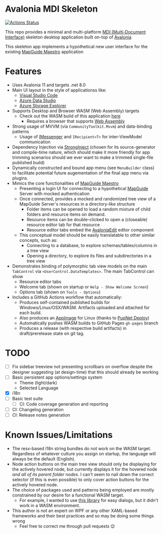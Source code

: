 # Avalonia MDI Skeleton

[![Actions Status](https://github.com/jumpinjackie/avalonia-mdi-skeleton/workflows/.NET/badge.svg)](https://github.com/jumpinjackie/avalonia-mdi-skeleton/actions)

This repo provides a minimal and multi-platform [MDI (Multi-Document Interface)](https://en.wikipedia.org/wiki/Multiple-document_interface) skeleton desktop application built on-top of [Avalonia](https://www.avaloniaui.net/)

This skeleton app implements a hypothetical new user interface for the existing [MapGuide Maestro](https://github.com/jumpinjackie/mapguide-maestro) application

# Features

 * Uses Avalonia 11 and targets .net 8.0
 * Main UI layout in the style of applicationss like:
    * [Visual Studio Code](https://code.visualstudio.com/)
    * [Azure Data Studio](https://azure.microsoft.com/en-us/products/data-studio)
    * [Azure Storage Explorer](https://azure.microsoft.com/en-us/products/storage/storage-explorer)
 * Supports Desktop and Browser WASM (Web Assembly) targets
    * Check out the WASM build of this application [here](https://jumpinjackie.github.io/avalonia-mdi-skeleton/master/index.html)
       * Requires a browser that supports [Web Assembly](https://caniuse.com/wasm)
 * Strong usage of MVVM (via `CommunityToolkit.Mvvm`) and data-binding patterns
    * Usage of [IMessenger](https://learn.microsoft.com/en-us/dotnet/communitytoolkit/mvvm/messenger) and `IRecipient<T>` for inter-ViewModel communication
 * Dependency Injection via [StrongInject](https://github.com/YairHalberstadt/stronginject) (chosen for its source-generator and compile-time nature, which should make it more friendly for app trimming scenarios should we ever want to make a trimmed single-file published build)
 * Dynamically constructed and bound app menu (see `MenuBuilder` class) to facilitate potential future augementation of the final app menu via plugins.
 * Mimics the core functionalities of [MapGuide Maestro](https://github.com/jumpinjackie/mapguide-maestro)
    * Presenting a login UI for connecting to a hypothetical [MapGuide](https://www.osgeo.org/projects/mapguide-open-source/) Server with mocked authentication
    * Once connected, provides a mocked and randomized tree view of a MapGuide Server's resources in a directory-like structure
       * Folder items can be opened to load a random mixture of child folders and resource items on demand.
       * Resource items can be double-clicked to open a (closeable) resource editor tab for that resource
       * Resource editor tabs embed the [AvaloniaEdit](https://github.com/AvaloniaUI/AvaloniaEdit) editor component
    * This conceptual model should be easily translatable to other similar concepts, such as:
       * Connecting to a database, to explore schemas/tables/columns in a tree view
       * Opening a directory, to explore its files and subdirectories in a tree view
 * Demonstrates binding of polymorphic tab view models on the main `TabControl` via `<UserControl.DataTemplates>`. The main TabControl can show
    * Resource editor tabs
    * Welcome tab (shown on startup or `Help - Show Welcome Screen`)
    * Options tab (shown on `Tools - Options`)
 * Includes a GitHub Actions workflow that automatically:
    * Produces self-contained published builds for Windows/Linux/OSX/WASM. Artifacts uploaded and attached for each build.
    * Also produces an [AppImage](https://appimage.org/) for Linux (thanks to [PupNet Deploy](https://github.com/kuiperzone/PupNet-Deploy))
    * Automatically pushes WASM builds to GitHub Pages `gh-pages` branch
    * Produces a release (with respective build artifacts) in draft/prerelease state on git tag.

# TODO

 * [ ] Fix sidebar treeview not presenting scrollbars on overflow despite the designer suggesting (at design-time) that this should already be working
 * [ ] Basic persistent app options/settings system
    * Theme (light/dark)
    * Selected Language
 * [x] i18n
 * [ ] Basic test suite
    * [ ] CI: Code coverage generation and reporting
 * [ ] CI: Changelog generation
 * [ ] CI: Release notes generation

# Known Issues/Limitations

 * The resx-based i18n string bundles do not work on the WASM target. Regardless of whatever culture you assign on startup, the language will always be the default (English).
 * Node action buttons on the main tree view should only be displaying for the actively hovered node, but currently displays it for the hovered node *and all of its parent folder nodes*. I can't seem to nail down the correct selector (if this is even possible) to only cover action buttons for the actively hovered node.
 * The choice of packages used and patterns being employed are mostly constrained by our desire for a functional WASM target.
    * For example, I wanted to use [this library](https://github.com/mysteryx93/HanumanInstitute.MvvmDialogs) for easy dialogs, but it didn't work in a WASM environment.
 * This author is not an expert on WPF or any other XAML-based frameworks and their best practices and so may be doing some things wrong 
    * Feel free to correct me through pull requests 😉